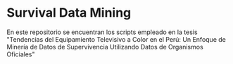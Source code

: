# Survival Data Mining
En este repositorio se encuentran los scripts empleado en la tesis "Tendencias del Equipamiento Televisivo a Color en el Perú: Un Enfoque de Minería de Datos de Supervivencia Utilizando Datos de Organismos Oficiales" 
